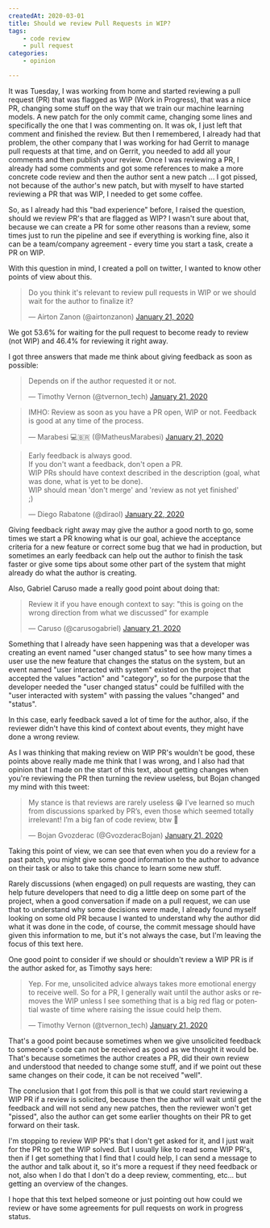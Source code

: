 ```yaml
---
createdAt: 2020-03-01
title: Should we review Pull Requests in WIP?
tags:
    - code review
    - pull request
categories:
    - opinion

---
```


It was Tuesday, I was working from home and started reviewing a pull request (PR) that was flagged as WIP (Work in Progress), that was a nice PR, changing some stuff on the way that we train our machine learning models. A new patch for the only commit came, changing some lines and specifically the one that I was commenting on. It was ok, I just left that comment and finished the review. But then I remembered, I already had that problem, the other company that I was working for had Gerrit to manage pull requests at that time, and on Gerrit, you needed to add all your comments and then publish your review. Once I was reviewing a PR, I already had some comments and got some references to make a more concrete code review and then the author sent a new patch ... I got pissed, not because of the author's new patch, but with myself to have started reviewing a PR that was WIP, I needed to get some coffee.

So, as I already had this "bad experience" before, I raised the question, should we review PR's that are flagged as WIP? I wasn't sure about that, because we can create a PR for some other reasons than a review, some times just to run the pipeline and see if everything is working fine, also it can be a team/company agreement - every time you start a task, create a PR on WIP.

With this question in mind, I created a poll on twitter, I wanted to know other points of view about this.

<blockquote class="twitter-tweet"><p lang="en" dir="ltr">Do you think it&#39;s relevant to review pull requests in WIP or we should wait for the author to finalize it?</p>&mdash; Airton Zanon (@airtonzanon) <a href="https://twitter.com/airtonzanon/status/1219550706174234624?ref_src=twsrc%5Etfw">January 21, 2020</a></blockquote> <script async src="https://platform.twitter.com/widgets.js" charset="utf-8"></script>

We got 53.6% for waiting for the pull request to become ready to review (not WIP) and 46.4% for reviewing it right away.

I got three answers that made me think about giving feedback as soon as possible:

<blockquote class="twitter-tweet"><p lang="en" dir="ltr">Depends on if the author requested it or not.</p>&mdash; Timothy Vernon (@tvernon_tech) <a href="https://twitter.com/tvernon_tech/status/1219558203626868736?ref_src=twsrc%5Etfw">January 21, 2020</a></blockquote> <script async src="https://platform.twitter.com/widgets.js" charset="utf-8"></script> <Paste>

<blockquote class="twitter-tweet"><p lang="en" dir="ltr">IMHO: Review as soon as you have a PR open, WIP or not. Feedback is good at any time of the process.</p>&mdash; Marabesi 💻🇧🇷 (@MatheusMarabesi) <a href="https://twitter.com/MatheusMarabesi/status/1219716849211977730?ref_src=twsrc%5Etfw">January 21, 2020</a></blockquote> <script async src="https://platform.twitter.com/widgets.js" charset="utf-8"></script> 

<blockquote class="twitter-tweet"><p lang="en" dir="ltr">Early feedback is always good.<br>If you don&#39;t want a feedback, don&#39;t open a PR.<br>WIP PRs should have context described in the description (goal, what was done, what is yet to be done).<br>WIP should mean &#39;don&#39;t merge&#39; and &#39;review as not yet finished&#39;<br>;)</p>&mdash; Diego Rabatone (@diraol) <a href="https://twitter.com/diraol/status/1219919182332035072?ref_src=twsrc%5Etfw">January 22, 2020</a></blockquote> <script async src="https://platform.twitter.com/widgets.js" charset="utf-8"></script> 

Giving feedback right away may give the author a good north to go, some times we start a PR knowing what is our goal, achieve the acceptance criteria for a new feature or correct some bug that we had in production, but sometimes an early feedback can help out the author to finish the task faster or give some tips about some other part of the system that might already do what the author is creating.

Also, Gabriel Caruso made a really good point about doing that:

<blockquote class="twitter-tweet"><p lang="en" dir="ltr">Review it if you have enough context to say: &quot;this is going on the wrong direction from what we discussed&quot; for example</p>&mdash; Caruso (@carusogabriel) <a href="https://twitter.com/carusogabriel/status/1219578740751192065?ref_src=twsrc%5Etfw">January 21, 2020</a></blockquote> <script async src="https://platform.twitter.com/widgets.js" charset="utf-8"></script> 

Something that I already have seen happening was that a developer was creating an event named "user changed status" to see how many times a user use the new feature that changes the status on the system, but an event named "user interacted with system" existed on the project that accepted the values "action" and "category", so for the purpose that the developer needed the "user changed status" could be fulfilled with the "user interacted with system" with passing the values "changed" and "status".

In this case, early feedback saved a lot of time for the author, also, if the reviewer didn't have this kind of context about events, they might have done a wrong review.

As I was thinking that making review on WIP PR's wouldn't be good, these points above really made me think that I was wrong, and I also had that opinion that I made on the start of this text, about getting changes when you're reviewing the PR then turning the review useless, but Bojan changed my mind with this tweet:

<blockquote class="twitter-tweet"><p lang="en" dir="ltr">My stance is that reviews are rarely useless 😁 I’ve learned so much from discussions sparked by PR’s, even those which seemed totally irrelevant! I’m a big fan of code review, btw 🤗</p>&mdash; Bojan Gvozderac (@GvozderacBojan) <a href="https://twitter.com/GvozderacBojan/status/1219561506867728384?ref_src=twsrc%5Etfw">January 21, 2020</a></blockquote> <script async src="https://platform.twitter.com/widgets.js" charset="utf-8"></script> 

Taking this point of view, we can see that even when you do a review for a past patch, you might give some good information to the author to advance on their task or also to take this chance to learn some new stuff.

Rarely discussions (when engaged) on pull requests are wasting, they can help future developers that need to dig a little deep on some part of the project, when a good conversation if made on a pull request, we can use that to understand why some decisions were made, I already found myself looking on some old PR because I wanted to understand why the author did what it was done in the code, of course, the commit message should have given this information to me, but it's not always the case, but I'm leaving the focus of this text here.

One good point to consider if we should or shouldn't review a WIP PR is if the author asked for, as Timothy says here:

<blockquote class="twitter-tweet"><p lang="en" dir="ltr">Yep. For me, unsolicited advice always takes more emotional energy to receive well. So for a PR, I generally wait until the author asks or removes the WIP unless I see something that is a big red flag or potential waste of time where raising the issue could help them.</p>&mdash; Timothy Vernon (@tvernon_tech) <a href="https://twitter.com/tvernon_tech/status/1219562517577576450?ref_src=twsrc%5Etfw">January 21, 2020</a></blockquote> <script async src="https://platform.twitter.com/widgets.js" charset="utf-8"></script> 

That's a good point because sometimes when we give unsolicited feedback to someone's code can not be received as good as we thought it would be. That's because sometimes the author creates a PR, did their own review and understood that needed to change some stuff, and if we point out these same changes on their code, it can be not received "well".

The conclusion that I got from this poll is that we could start reviewing a WIP PR if a review is solicited, because then the author will wait until get the feedback and will not send any new patches, then the reviewer won't get "pissed", also the author can get some earlier thoughts on their PR to get forward on their task.

I'm stopping to review WIP PR's that I don't get asked for it, and I just wait for the PR to get the WIP solved. But I usually like to read some WIP PR's, then if I get something that I find that I could help, I can send a message to the author and talk about it, so it's more a request if they need feedback or not, also when I do that I don't do a deep review, commenting, etc... but getting an overview of the changes.

I hope that this text helped someone or just pointing out how could we review or have some agreements for pull requests on work in progress status.

